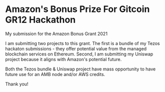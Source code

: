 # Amazon's Bonus Prize For Gitcoin GR12 Hackathon

My submission for the Amazon Bonus Grant 2021

I am submitting two projects to this grant. The first is a bundle of my Tezos hackaton submissions - they offer potential value from the managed blockchain services on Ethereum. Second, I am submitting my Uniswap project because it aligns with Amazon's potential future. 

Both the Tezos bundle & Uniswap project have mass opportunity to have future use for an AMB node and/or AWS credits.

Thank you!
